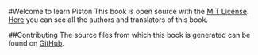 #Welcome to learn Piston
This book is open source with the [MIT License][license].
[Here][aat] you can see all the authors and translators of this book.

##Contributing
The source files from which this book is generated can be found on [GitHub][github].

[license]: license.html
[aat]: aat.html
[github]: https://github.com/3442853561/Piston-Quest
